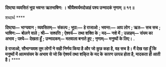 **दिष्ट्या व्यवसितं भूपा भवन्त ऋतभाषिण: ।** **श्रीयैश्वर्यमदोन्नाहं पश्य उन्मादकं नृणाम् ॥ १९॥** 

शब्दार्थ **** 

**दिष्ट्या—** **भाग्यवान** **; व्यवसितम्—** **संकल्प** **; भूपा:—** **हे राजाओ** **; भवन्त:—** **आप लोग** **; ऋत—** **सच सच** **; भाषिण:—** **बोलने** **वाले** **; श्री—** **सश्पत्ति** **; ऐश्वर्य—** **तथा शक्ति के** **; मद—** **नशे में** **; उन्नाहम्—** **संयम का अभाव** **; पश्ये—** **देखता हूँ** **; उन्मादकम्—** **मतवाला बनाते हुए** **; नृणाम्—** **मनुष्यों के लिए।** **.** 

**हे राजाओ, सौभाग्यवश तुम लोगों ने सही निर्णय किया है और जो कुछ कहा है, वह सच** **है। मैं देख रहा हूँ कि मनुष्यों में आत्मसंयम के अभाव से जो कि ऐश्वर्य तथा शकि्त के मद के** **कारण उत्पन्न होता है, मादकता ही आती है।** **** 
